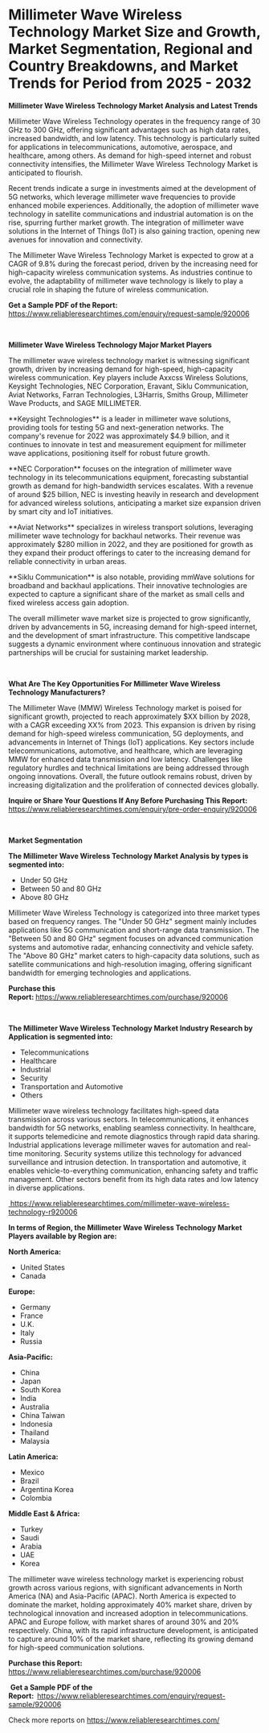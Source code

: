 <p><h1>Millimeter Wave Wireless Technology Market Size and Growth, Market Segmentation, Regional and Country Breakdowns, and Market Trends for Period from 2025 -  2032</h1></p><p><strong>Millimeter Wave Wireless Technology Market Analysis and Latest Trends</strong></p>
<p><p>Millimeter Wave Wireless Technology operates in the frequency range of 30 GHz to 300 GHz, offering significant advantages such as high data rates, increased bandwidth, and low latency. This technology is particularly suited for applications in telecommunications, automotive, aerospace, and healthcare, among others. As demand for high-speed internet and robust connectivity intensifies, the Millimeter Wave Wireless Technology Market is anticipated to flourish.</p><p>Recent trends indicate a surge in investments aimed at the development of 5G networks, which leverage millimeter wave frequencies to provide enhanced mobile experiences. Additionally, the adoption of millimeter wave technology in satellite communications and industrial automation is on the rise, spurring further market growth. The integration of millimeter wave solutions in the Internet of Things (IoT) is also gaining traction, opening new avenues for innovation and connectivity. </p><p>The Millimeter Wave Wireless Technology Market is expected to grow at a CAGR of 9.8% during the forecast period, driven by the increasing need for high-capacity wireless communication systems. As industries continue to evolve, the adaptability of millimeter wave technology is likely to play a crucial role in shaping the future of wireless communication.</p></p>
<p><strong>Get a Sample PDF of the Report:&nbsp;</strong> <a href="https://www.reliableresearchtimes.com/enquiry/request-sample/920006?utm_campaign=2222&utm_medium=2&utm_source=Github&utm_content=ia&utm_term=07032025&utm_id=millimeter-wave-wireless-technology">https://www.reliableresearchtimes.com/enquiry/request-sample/920006</a></p>
<p>&nbsp;</p>
<p><strong>Millimeter Wave Wireless Technology Major Market Players</strong></p>
<p><p>The millimeter wave wireless technology market is witnessing significant growth, driven by increasing demand for high-speed, high-capacity wireless communication. Key players include Axxcss Wireless Solutions, Keysight Technologies, NEC Corporation, Eravant, Siklu Communication, Aviat Networks, Farran Technologies, L3Harris, Smiths Group, Millimeter Wave Products, and SAGE MILLIMETER.</p><p>**Keysight Technologies** is a leader in millimeter wave solutions, providing tools for testing 5G and next-generation networks. The company's revenue for 2022 was approximately $4.9 billion, and it continues to innovate in test and measurement equipment for millimeter wave applications, positioning itself for robust future growth.</p><p>**NEC Corporation** focuses on the integration of millimeter wave technology in its telecommunications equipment, forecasting substantial growth as demand for high-bandwidth services escalates. With a revenue of around $25 billion, NEC is investing heavily in research and development for advanced wireless solutions, anticipating a market size expansion driven by smart city and IoT initiatives.</p><p>**Aviat Networks** specializes in wireless transport solutions, leveraging millimeter wave technology for backhaul networks. Their revenue was approximately $280 million in 2022, and they are positioned for growth as they expand their product offerings to cater to the increasing demand for reliable connectivity in urban areas.</p><p>**Siklu Communication** is also notable, providing mmWave solutions for broadband and backhaul applications. Their innovative technologies are expected to capture a significant share of the market as small cells and fixed wireless access gain adoption.</p><p>The overall millimeter wave market size is projected to grow significantly, driven by advancements in 5G, increasing demand for high-speed internet, and the development of smart infrastructure. This competitive landscape suggests a dynamic environment where continuous innovation and strategic partnerships will be crucial for sustaining market leadership.</p></p>
<p>&nbsp;</p>
<p><strong>What Are The Key Opportunities For Millimeter Wave Wireless Technology Manufacturers?</strong></p>
<p><p>The Millimeter Wave (MMW) Wireless Technology market is poised for significant growth, projected to reach approximately $XX billion by 2028, with a CAGR exceeding XX% from 2023. This expansion is driven by rising demand for high-speed wireless communication, 5G deployments, and advancements in Internet of Things (IoT) applications. Key sectors include telecommunications, automotive, and healthcare, which are leveraging MMW for enhanced data transmission and low latency. Challenges like regulatory hurdles and technical limitations are being addressed through ongoing innovations. Overall, the future outlook remains robust, driven by increasing digitalization and the proliferation of connected devices globally.</p></p>
<p><strong>Inquire or Share Your Questions If Any Before Purchasing This Report:</strong> <a href="https://www.reliableresearchtimes.com/enquiry/pre-order-enquiry/920006?utm_campaign=2222&utm_medium=2&utm_source=Github&utm_content=ia&utm_term=07032025&utm_id=millimeter-wave-wireless-technology">https://www.reliableresearchtimes.com/enquiry/pre-order-enquiry/920006</a></p>
<p>&nbsp;</p>
<p><strong>Market Segmentation</strong></p>
<p><strong>The Millimeter Wave Wireless Technology Market Analysis by types is segmented into:</strong></p>
<p><ul><li>Under 50 GHz</li><li>Between 50 and 80 GHz</li><li>Above 80 GHz</li></ul></p>
<p><p>Millimeter Wave Wireless Technology is categorized into three market types based on frequency ranges. The "Under 50 GHz" segment mainly includes applications like 5G communication and short-range data transmission. The "Between 50 and 80 GHz" segment focuses on advanced communication systems and automotive radar, enhancing connectivity and vehicle safety. The "Above 80 GHz" market caters to high-capacity data solutions, such as satellite communications and high-resolution imaging, offering significant bandwidth for emerging technologies and applications.</p></p>
<p><strong>Purchase this Report:&nbsp;</strong><a href="https://www.reliableresearchtimes.com/purchase/920006?utm_campaign=2222&utm_medium=2&utm_source=Github&utm_content=ia&utm_term=07032025&utm_id=millimeter-wave-wireless-technology">https://www.reliableresearchtimes.com/purchase/920006</a></p>
<p>&nbsp;</p>
<p><strong>The Millimeter Wave Wireless Technology Market Industry Research by Application is segmented into:</strong></p>
<p><ul><li>Telecommunications</li><li>Healthcare</li><li>Industrial</li><li>Security</li><li>Transportation and Automotive</li><li>Others</li></ul></p>
<p><p>Millimeter wave wireless technology facilitates high-speed data transmission across various sectors. In telecommunications, it enhances bandwidth for 5G networks, enabling seamless connectivity. In healthcare, it supports telemedicine and remote diagnostics through rapid data sharing. Industrial applications leverage millimeter waves for automation and real-time monitoring. Security systems utilize this technology for advanced surveillance and intrusion detection. In transportation and automotive, it enables vehicle-to-everything communication, enhancing safety and traffic management. Other sectors benefit from its high data rates and low latency in diverse applications.</p></p>
<p><a href="https://www.reliableresearchtimes.com/millimeter-wave-wireless-technology-r920006?utm_campaign=2222&utm_medium=2&utm_source=Github&utm_content=ia&utm_term=07032025&utm_id=millimeter-wave-wireless-technology">&nbsp;https://www.reliableresearchtimes.com/millimeter-wave-wireless-technology-r920006</a></p>
<p><strong>In terms of Region, the Millimeter Wave Wireless Technology Market Players available by Region are:</strong></p>
<p>
    <p> <strong> North America: </strong>
        <ul>
            <li>United States</li>
            <li>Canada</li>
        </ul>
        </p> 
    <p> <strong> Europe: </strong>
        <ul>
            <li>Germany</li>
            <li>France</li>
            <li>U.K.</li>
            <li>Italy</li>
            <li>Russia</li>
        </ul>
        </p> 
    <p> <strong> Asia-Pacific: </strong>
        <ul>
            <li>China</li>
            <li>Japan</li>
            <li>South Korea</li>
            <li>India</li>
            <li>Australia</li>
            <li>China Taiwan</li>
            <li>Indonesia</li>
            <li>Thailand</li>
            <li>Malaysia</li>
        </ul>
        </p> 
    <p> <strong> Latin America: </strong>
        <ul>
            <li>Mexico</li>
            <li>Brazil</li>
            <li>Argentina Korea</li>
            <li>Colombia</li>
        </ul>
        </p> 
    <p> <strong> Middle East & Africa: </strong>
        <ul>
            <li>Turkey</li>
            <li>Saudi</li>
            <li>Arabia</li>
            <li>UAE</li>
            <li>Korea</li>
        </ul>
    </p>
    </p>
<p><p>The millimeter wave wireless technology market is experiencing robust growth across various regions, with significant advancements in North America (NA) and Asia-Pacific (APAC). North America is expected to dominate the market, holding approximately 40% market share, driven by technological innovation and increased adoption in telecommunications. APAC and Europe follow, with market shares of around 30% and 20% respectively. China, with its rapid infrastructure development, is anticipated to capture around 10% of the market share, reflecting its growing demand for high-speed communication solutions.</p></p>
<p><strong>Purchase this Report: </strong><a href="https://www.reliableresearchtimes.com/purchase/920006?utm_campaign=2222&utm_medium=2&utm_source=Github&utm_content=ia&utm_term=07032025&utm_id=millimeter-wave-wireless-technology">https://www.reliableresearchtimes.com/purchase/920006</a></p>
<p>&nbsp;<strong>Get a Sample PDF of the Report:&nbsp;&nbsp;</strong><a href="https://www.reliableresearchtimes.com/enquiry/request-sample/920006?utm_campaign=2222&utm_medium=2&utm_source=Github&utm_content=ia&utm_term=07032025&utm_id=millimeter-wave-wireless-technology">https://www.reliableresearchtimes.com/enquiry/request-sample/920006</a></p>
<p><strong></strong></p>
<p>Check more reports on <a href="https://www.reliableresearchtimes.com/?utm_campaign=2222&utm_medium=2&utm_source=Github&utm_content=ia&utm_term=07032025&utm_id=millimeter-wave-wireless-technology">https://www.reliableresearchtimes.com/</a></p>
